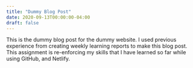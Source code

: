 ```yaml
---
title: "Dummy Blog Post"
date: 2020-09-13T00:00:00-04:00
draft: false
---
```

This is the dummy blog post for the dummy website. I used previous experience from creating weekly learning
reports to make this blog post. This assignment is re-enforcing my skills that I have learned so far while
using GitHub, and Netlify.
